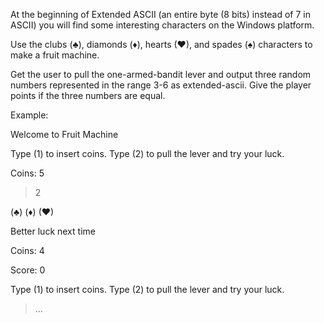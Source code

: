 At the beginning of Extended ASCII (an entire byte (8 bits) instead of 7 in ASCII) you will find some interesting characters on the Windows platform.


Use the clubs (♣), diamonds (♦), hearts (♥), and spades (♠) characters to make a fruit machine.

Get the user to pull the one-armed-bandit lever and output three random numbers represented in the range 3-6 as extended-ascii. Give the player points if the three numbers are equal.

Example:

Welcome to Fruit Machine

Type (1) to insert coins. Type (2) to pull the lever and try your luck.

Coins: 5

> 2

(♣) (♦) (♥)

Better luck next time

Coins: 4

Score: 0

Type (1) to insert coins. Type (2) to pull the lever and try your luck.

> ...


